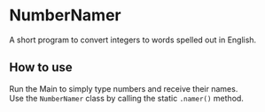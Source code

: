 # NumberNamer
A short program to convert integers to words spelled out in English.

## How to use
Run the Main to simply type numbers and receive their names.  
Use the `NumberNamer` class by calling the static `.namer()` method.
